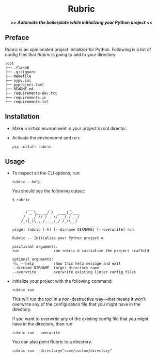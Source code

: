 <div align="center">

<h1>Rubric</h1>
<strong>>> <i>Automate the boilerplate while initializing your Python project</i> <<</strong>

</div>

## Preface

Rubric is an opinionated project initializer for Python. Following is a list of config files that Rubric is going to add to your directory:

```
root
├── .flake8
├── .gitignore
├── makefile
├── mypy.ini
├── pyproject.toml
├── README.md
├── requirements-dev.txt
├── requirements.in
└── requirements.txt
```


## Installation

* Make a virtual environment in your project's root director.

* Activate the environemnt and run:

    ```
    pip install rubric
    ```

## Usage

* To inspect all the CLI options, run:

    ```
    rubric --help
    ```

    You should see the following output:

    ```
    $ rubric

           ___       __       _
          / _ \__ __/ /  ____(_)___
         / , _/ // / _ \/ __/ / __/
        /_/|_|\_,_/_.__/_/ /_/\__/

    usage: rubric [-h] [--dirname DIRNAME] [--overwrite] run

    Rubric -- Initialize your Python project ⚙️

    positional arguments:
    run                run rubric & initialize the project scaffold

    optional arguments:
    -h, --help         show this help message and exit
    --dirname DIRNAME  target directory name
    --overwrite        overwrite existing linter config files

    ```

* Initialize your project with the following command:

    ```
    rubric run
    ```

    This will run the tool in a non-destructive way—that means it won't overwrite any of the configuration file that you might have in the directory.

    If you want to overwrite any of the existing config file that you might have in the directory, then run:

    ```
    rubric run --overwrite
    ```

    You can also point Rubric to a directory.

    ```
    rubric run --directory="some/custom/directory"
    ```
